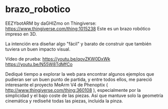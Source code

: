 # brazo_robotico
EEZYbotARM by daGHIZmo on Thingiverse: https://www.thingiverse.com/thing:1015238
Este es un brazo robótico impreso en 3D.  

La intención era diseñar algo "fácil" y barato de construir que también tuviera un buen impacto visual.  

Vídeo de prueba: https://youtu.be/qovZKW0DxWk 
https://youtu.be/N55W8TdMfCo

Dediqué tiempo a explorar la web para encontrar algunos ejemplos que pudieran ser un buen punto de partida, y entre todos ellos, me pareció interesante el proyecto MeArm V4 de Phenoptix ( http://www.thingiverse.com/thing:360108 ), especialmente por la simplicidad y el bajo coste de las piezas. 
Así que mantuve solo la geometría cinemática y rediseñé todas las piezas, incluida la pinza.   
